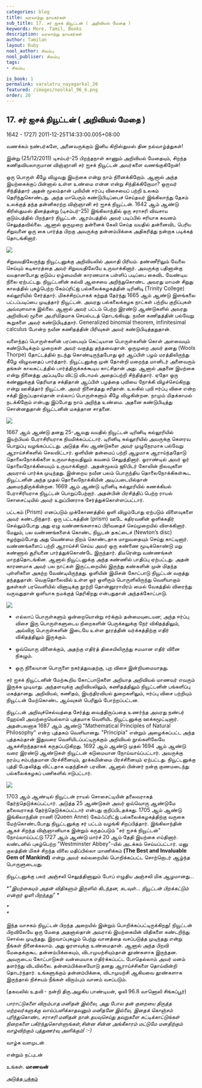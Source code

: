 ```yaml
---
categories: blog
title: வரலாற்று நாயகர்கள்
sub_title: 17. சர் ஐசக் நியூட்டன் ( அறிவியல் மேதை )
keywords: More, Tamil, Books
description: வரலாற்று நாயகர்கள்
author: Tamilan
layout: Ruby
nool_author: சிலம்பு
nool_publiser: சிலம்பு
tags:
- சிலம்பு

is_book: 1
permalink: varalatru_nayagarkal_20
featured: /images/noolkal_96_6.png
order: 20
---
```



## 17. சர் ஐசக் நியூட்டன் ( அறிவியல் மேதை )

1642 - 1727) 2011-12-25T14:33:00.005+08:00

வணக்கம் நண்பர்களே, அனைவருக்கும் இனிய கிறிஸ்துமஸ் தின நல்வாழ்த்துகள்!

இன்று (25/12/2011) டிசம்பர்-25 பிறந்தநாள் காணும் அறிவியல் மேதையும், சிறந்த கணிதவியலாருமான விஞ்ஞானி சர் ஐசக் நியூட்டன் அவர்களை வணங்குகிறேன்!

ஒரு பொருள் கீழே விழுவது இயற்கை என்று நாம் நினைக்கிறோம். ஆனால் அந்த இயற்கைக்குப் பின்னால் உள்ள உண்மை என்ன என்று சிந்திக்கிறோமா? ஒருவர் சிந்தித்தார் அதன் மூலம்தான் புவியின் ஈர்ப்பு விசையைப் பற்றி உலகம் தெரிந்துகொண்டது. அந்த மாபெரும் கண்டுபிடிப்பைச் செய்தவர் இங்கிலாந்து தேசம் உலக்குத் தந்த தன்னிகரற்ற விஞ்ஞானி சர் ஐசக் நியூட்டன். 1642 ஆம் ஆண்டு கிரிஸ்துமஸ் தினத்தன்று (டிசம்பர்-25) இங்கிலாந்தில் ஒரு சராசரி விவசாய குடும்பத்தில் பிறந்தார் நியூட்டன். ஆரம்பத்தில் அவர் படிப்பில் சரியாக கவனம் செலுத்தவில்லை. ஆனால் ஒருமுறை தன்னைக் கேலி செய்த வயதில் தன்னைவிட பெரிய சிறுவனை ஒரு கை பார்த்த பிறகு அவருக்கு தன்னம்பிக்கை அதிகரித்து நன்றாக படிக்கத் தொடங்கினார்.

![](http://2.bp.blogspot.com/-NVITTPJEghM/TvWnFwev8dI/AAAAAAAABEU/kS9XVCe0kI0/s320/00_N-Sir-Isaac-Newton.gif)

சிறுவயதிலேருந்து நியூட்டனுக்கு அறிவியலில் அலாதி பிரியம். தண்ணீரிலும் வேலை செய்யும் கடிகாரத்தை அவர் சிறுவயதிலேயே உருவாக்கினார். அவருக்கு பதினான்கு வயதானபோது குடும்ப ஏழ்மையின் காரணமாக பள்ளிப் படிப்பை கைவிட வேண்டிய நிலை ஏற்பட்டது. நியூட்டனின் கல்வி ஆசையை அறிந்துகொண்ட அவரது மாமன் சிறுது காலத்தில் புகழ்பெற்ற கேம்ப்ரிட்ஜ் பல்கலைக்கழகத்தின் டிரினிடி (Trinity College) கல்லூரியில் சேர்த்தார். மிகச்சிறப்பாகக் கற்றுத் தேர்ந்து 1665 ஆம் ஆண்டு இளங்கலை பட்டப்படிப்பை முடித்தார் நியூட்டன். அவரது பல்கலைக்கழக நாட்கள் பற்றிய குறிப்புகள் அவ்வுளவாக இல்லை. ஆனால் அவர் பட்டம் பெற்ற இரண்டு ஆண்டுகளில் அவரது அறிவியல் மூளை அபரிமிதமாக செயல்படத் தொடங்கியது. நவீன கணிதத்தின் பல்வேறு கூறுகளை அவர் கண்டுபிடித்தார். Generalized binomial theorem, infinitesimal calculus போன்ற நவீன கணிதத்தின் பிரிவுகள் அவர் கண்டுபிடித்ததுதான்.

வளைந்தப் பொருள்களின் பரப்பையும் கெட்டியான பொருள்களின் கொள் அளவையும் கண்டுபிடிக்கும் முறைகள் அவர் வகுத்து தந்தவைதான். ஒருமுறை அவர் தனது (Wools Thorpe) தோட்டத்தில் நடந்து கொண்டிருந்தபோது ஓர் ஆப்பிள் பழம் மரத்திலிருந்து கீழே விழுவதைப் பார்த்தார். நியூட்டனுக்கு முன் தோன்றி மறைந்த மானிடர் அனைவரும் தங்கள் காலகட்டத்தில் பார்த்திருக்கக்கூடிய காட்சிதான் அது. ஆனால் அதனை இயற்கை என்று நினைத்து அப்படியே விட்டு விடாமல் அதைப்பற்றி சிந்தித்தார். ஏதோ ஒரு கண்ணுக்குத் தெரியாத சக்திதான் ஆப்பிள் பழத்தை புவியை நோக்கி விழச்செய்கிறது என்று ஊகித்தார் நியூட்டன். அவர் நினைத்தது சரிதான். உலகில் புவி ஈர்ப்பு விசை என்ற சக்தி இருப்பதால்தான் எல்லாப் பொருள்களும் கீழே விழுகின்றன. நாமும் மிதக்காமல் நடக்கிறோம் என்பது இப்போது நாம் அறிந்த உண்மை. அதனை கண்டுபிடித்து சொன்னதுதான் நியூட்டனின் மகத்தான சாதனை.

![](http://1.bp.blogspot.com/-CdETnmEzU90/TvWnw6e-1CI/AAAAAAAABEg/3fRqr0EazpA/s320/newton5.jpg)

1667 ஆம் ஆண்டு தனது 25-ஆவது வயதில் நியூட்டன் டிரினிடி கல்லூரியில் இயற்பியல் பேராசிரியராக நியமிக்கப்பட்டார். டிரினிடி கல்லூரியில் அவருக்கு கெளரவ பொறுப்பு வழங்கப்பட்டது. அடுத்த சில ஆண்டுகளை அவர் முழுநேரமாக பல்வேறு ஆராய்ச்சிகளில் செலவிட்டார். ஒளியின் தன்மைப் பற்றி ஆழமாக ஆராய்ந்ததோடு தொலைநோக்கிகளை உருவாக்குவதிலும் கவனம் செலுத்தினார். ஓராண்டில் அவர் ஓர் தொலைநோக்கியையும் உருவாக்கினார். அதன்மூலம் ஜூபிடர் கோலின் நிலவுகளை அவரால் பார்க்க முடிந்தது. இன்றைய நவீன பலம் பொருந்திய தொலைநோக்கிகள்கூட நியூட்டனின் அந்த முதல் தொலைநோக்கியின் அடிப்படையில்தான் அமைந்திருக்கின்றன. 1669 ஆம் ஆண்டு டிரினிடி கல்லூரியில் கணக்கியல் பேராசிரியராக நியூட்டன் பொறுப்பேற்றார். அதன்பின் பிரசித்திப் பெற்ற ராயல் சொசைட்டியில் அவர் உறுப்பினராக சேர்த்துக்கொள்ளப்பட்டார்.

பட்டகம் (Prism) எனப்படும் முக்கோணத்தில் ஒளி விழும்போது ஏற்படும் விளைவுகளை அவர் கண்டறிந்தார். ஒரு பட்டகத்தின் (prism) ஊடே கதிரவனின் ஒளிக்கதிர் செல்லும்போது அது ஏழு வண்ணங்களாகப் பிரிவதைச் செய்முறையில் விளக்கினார். மேலும், பல வண்ணங்களைக் கொண்ட நியூடன் தகட்டைச் (Newton’s disc) சுழற்றும்போது அது வெண்மை நிறம் கொண்டதாக மாறுவதையும் செய்து காட்டினார். வண்ணங்களைப் பற்றி ஆராய்ச்சி செய்ய அவர் ஒரு கண்ணை மூடிக்கொண்டு மறு கண்ணால் சூரியனை பார்த்துக்கொண்டே இருந்தார். திடீரென்று வண்ணங்கள் மாறத்தொடங்கின. ஆனால் நியூட்டனுக்கு அந்த கண்ணில் பாதிப்பு ஏற்பட்டது. அதன் காரணமாக அவர் பல நாட்கள் இருட்டறையில் இருந்து கண்களின் முன் மிதந்த புள்ளிகளை அகற்ற வேண்டியிருந்தது. ஒளியின் இமிசன் கோட்பாடு நியூட்டன் வகுத்து தந்ததுதான். வெகுதொலைவில் உள்ள ஓர் ஒளிரும் பொருளிலிருந்து வெளியாகும் துகள்கள் பரவெளியில் வினாடிக்கு நூற்றி தொன்னூராயிரம் மைல் வேகத்தில் விரைந்து வருவதுதான் ஒளியாக நமக்குத் தெரிகிறது என்பதுதான் அந்தக்கோட்பாடு.

![](http://2.bp.blogspot.com/-rQMJavgV_fQ/TvWn5tf1A_I/AAAAAAAABEs/mQevpNYUm1I/s320/newton3.gif)

  * எல்லாப் பொருள்களும் ஒன்றையொன்று ஈர்க்கும் தன்மையுடையன; அந்த ஈர்ப்பு விசை இரு பொருள்களுடைய நிறைகளின் பெருக்கலுக்கு நேர் விகிதத்திலும், அவ்விரு பொருள்களின் இடையே உள்ள தூரத்தின் வர்க்கத்திற்கு எதிர் விகிதத்திலும் இருக்கும்.

  * ஒவ்வொரு வினைக்கும், அதற்கு எதிர்த் திசையிலிருந்து சமமான எதிர் வினை நிகழும்.

  * ஒரு நிலையான பொருளை நகர்த்துவதற்கு, புற விசை இன்றியமையாதது.

சர் ஐசக் நியூட்டனின் மேற்கூறிய கோட்பாடுகளை அறியாத அறிவியல் மாணவர் எவரும் இருக்க முடியாது. அந்தளவுக்கு அறிவியலிலும், கணிதத்திலும் நியூட்டனின் பங்களிப்பு மகத்தானது. அறிவியல், கணிதம், இயந்திரவியல் துறைகளிலும், ஈர்ப்பு விசை பற்றியும் நியூட்டன் மேற்கொண்ட ஆய்வுகள் பெரிதும் போற்றப்பட்டன.

நியூட்டன் அறிவுச்செல்வத்தை சேர்த்து வைத்திருப்பதை உணர்ந்த அவரது நண்பர் ஹேய்லி அவற்றையெல்லாம் புத்தமாக வெளியிட நியூட்டனுக்கு ஊக்கமூட்டினார். அதன்பலனாக 1687 ஆம் ஆண்டு "Mathematical Principles of Natural Philosophy" என்ற புத்தகம் வெளியானது. "Principia" என்றும் அழைக்கப்பட்ட அந்த புத்தகம்தான் இதுவரை வெளியிடப்பட்டிருக்கும் அறிவியல் நூல்களிலேயே ஆகச்சிறந்ததாகக் கருதப்படுகிறது. 1692 ஆம் ஆண்டு முதல் 1694 ஆம் ஆண்டு வரை இரண்டு ஆண்டுகள் நியூட்டன் கடுமையான நோய்வாய்ப்பட்டார். அவருக்கு நரம்பு சம்பந்தமான பிரச்சினையும், தூக்கமின்மை பிரச்சினையும் ஏற்பட்டது. நியூட்டனுக்கு புத்தி பேதலித்து விட்டதாக வதந்திகள் பரவின. ஆனால் பின்னர் நன்கு குணமடைந்து பல்கலைக்கழகப் பணிகளில் ஈடுபட்டார்.

![](http://1.bp.blogspot.com/-cjka09yYlt4/TvWodhzftDI/AAAAAAAABFM/Gzr9orAPynE/s320/newton+%25281%2529.jpg)

1703 ஆம் ஆண்டில் நியூட்டன் ராயல் சொசைட்டியின் தலைவராகத் தேர்ந்தெடுக்கப்பட்டார். அடுத்த 25 ஆண்டுகள் அவர் ஒவ்வொரு ஆண்டுமே தலைவராகத் தேர்ந்தெடுக்கப்பட்டார் என்பது குறிப்பிடதக்கது. 1705 ஆம் ஆண்டு இங்கிலாந்தின் ராணி (Queen Anne) கேம்ஃப்ரிட்ஜ் பல்கலைக்கழகத்திற்கு வருகை மேற்கொண்டபோது நியூட்டனுக்கு சர் பட்டம் வழங்கி சிறப்பித்தார். இங்கிலாந்தின் ஆகச் சிறந்த விஞ்ஞானியாக இன்றும் கருதப்படும் "சர் ஐசக் நியூட்டன்" நோய்வாய்ப்பட்டு 1727 ஆம் ஆண்டு மார்ச் 20 ஆம் தேதி இயற்கை எய்தினார். லண்டனில் புகழ்பெற்ற "Westminster Abbey"-யில் அடக்கம் செய்யப்பட்டார். மனு குலத்தின் மிகச் சிறந்த விலை மதிப்பில்லா மாணிக்கம் **(The Best and Invaluable Gem of Mankind)** என்று அவர் கல்லறையில் பொறிக்கப்பட்ட சொற்றொடர் ஆழ்ந்த பொருளுடையது.

நியூட்டனுக்கு பலர் அஞ்சலி செலுத்தினாலும் போப் எழுதிய அஞ்சலி மிக ஆழமானது...

_*"இயற்கையும் அதன் விதிகளும் இருளில் கிடந்தன, கடவுள்... நியூட்டன் பிறக்கட்டும் என்றார் ஒளி பிறந்தது" *_

_*  
*_

இந்த வாசகம் நியூட்டன் பிறந்த அறையில் இன்றும் பொறிக்கப்பட்டிருக்கிறது! நியூட்டன் பிறவிலேயே ஒரு மேதை அதனால்தான் அவரால் இயற்கையின் விதிகளை கண்டறிந்து சொல்ல முடிந்தது. இறவாப்புகழும் பெற்று வானத்தை வசப்படுத்த முடிந்தது என்று நீங்கள் நினைக்கலாம். அது ஓரளவுக்கு உண்மைதான். ஆனால் அந்த பிறவி மேதைக்குகூட தன்னம்பிக்கையும், விடாமுயற்சியும்தான் தூண்களாக இருந்தன. அவருடைய கோட்பாடுகள் வன்மையாக எதிர்க்கப்பட்ட போதெல்லாம் அவர் மனம் தளர்ந்து விடவில்லை. தன்னம்பிக்கையோடு தனது ஆராய்ச்சிகளை தொய்வின்றி தொடர்ந்தார். உங்களுக்கும் தன்னம்பிக்கை, விடாமுயற்சி ஆகியவை தூண்களாக இருந்தால் நிச்சயம் நீங்கள் விரும்பும் வானம் வசப்படும்.

(தகவலில் உதவி - நன்றி திரு.அழகிய பாண்டியன், ஒலி 96.8 வானொலி சிங்கப்பூர்)

_பாராட்டுகளை விரும்பாத மனிதன் இல்லை, அது போல தன் குறையை திருத்த மற்றவர்களுக்கு வாய்ப்பளிக்காதவனும் மனிதனே இல்லை, இதைக் கொஞ்சம் புரிந்துகொண்ட சராசரி மனிதன் நான்.தயவுசெய்து தவறுகளை சுட்டிக்காட்டுங்கள் நிறைகளை பகிர்ந்துகொள்ளுங்கள்,சின்ன சின்ன அங்கீகாரம் மட்டுமே மனதிற்கும் வாழ்விற்கும் புத்துணர்வு அளிக்கும்! :-)_

வாழ்க வளமுடன்

என்றும் நட்புடன்

உங்கள். **மாணவன்**

[அடுத்த பக்கம்](varalatru_nayagarkal_21)